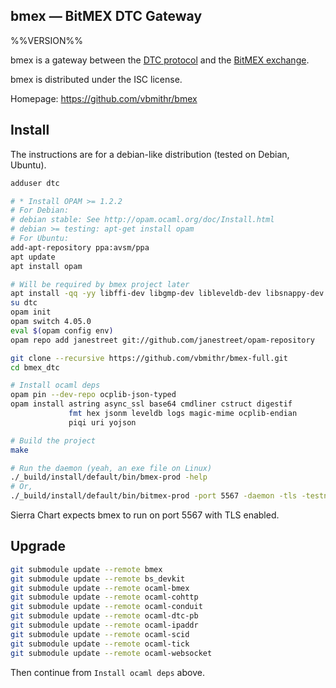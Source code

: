 bmex — BitMEX DTC Gateway
-------------------------------------------------------------------------------
%%VERSION%%

bmex is a gateway between the [DTC protocol](http://dtcprotocol.org) and the [BitMEX exchange](https://www.bitmex.com).

bmex is distributed under the ISC license.

Homepage: https://github.com/vbmithr/bmex

## Install

The instructions are for a debian-like distribution (tested on Debian, Ubuntu).

```bash
adduser dtc

# * Install OPAM >= 1.2.2
# For Debian:
# debian stable: See http://opam.ocaml.org/doc/Install.html
# debian >= testing: apt-get install opam
# For Ubuntu:
add-apt-repository ppa:avsm/ppa
apt update
apt install opam

# Will be required by bmex project later
apt install -qq -yy libffi-dev libgmp-dev libleveldb-dev libsnappy-dev libssl-dev libxen-dev uuid-dev zlib1g-dev
su dtc
opam init
opam switch 4.05.0
eval $(opam config env)
opam repo add janestreet git://github.com/janestreet/opam-repository

git clone --recursive https://github.com/vbmithr/bmex-full.git
cd bmex_dtc

# Install ocaml deps
opam pin --dev-repo ocplib-json-typed
opam install astring async_ssl base64 cmdliner cstruct digestif
             fmt hex jsonm leveldb logs magic-mime ocplib-endian
             piqi uri yojson

# Build the project
make

# Run the daemon (yeah, an exe file on Linux)
./_build/install/default/bin/bmex-prod -help
# Or,
./_build/install/default/bin/bitmex-prod -port 5567 -daemon -tls -testnet -loglevel 3
```

Sierra Chart expects bmex to run on port 5567 with TLS enabled.

## Upgrade

```bash
git submodule update --remote bmex
git submodule update --remote bs_devkit
git submodule update --remote ocaml-bmex
git submodule update --remote ocaml-cohttp
git submodule update --remote ocaml-conduit
git submodule update --remote ocaml-dtc-pb
git submodule update --remote ocaml-ipaddr
git submodule update --remote ocaml-scid
git submodule update --remote ocaml-tick
git submodule update --remote ocaml-websocket
```

Then continue from `Install ocaml deps` above.

